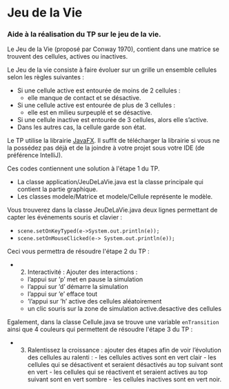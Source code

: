 # Jeu de la Vie

### Aide à la réalisation du TP sur le jeu de la vie.

Le Jeu de la Vie (proposé par Conway 1970), contient dans une matrice se trouvent des cellules, actives ou inactives.

Le Jeu de la vie consiste à faire évoluer sur un grille un ensemble cellules selon les règles suivantes :

 - Si une cellule active est entourée de moins de 2 cellules :
    - elle manque de contact et se désactive.
 - Si une cellule active est entourée de plus de 3 cellules : 
    - elle est en milieu surpeuplé et se désactive.
 - Si une cellule inactive est entourée de 3 cellules, alors elle s’active.
 - Dans les autres cas, la cellule garde son état.

Le TP utilise la librairie [JavaFX](https://openjfx.io/). Il suffit de télécharger la librairie si vous ne la possédez pas déjà et de la joindre à votre projet sous votre IDE (de préférence IntelliJ).

Ces codes contiennent une solution à l'étape 1 du TP. 
  - La classe application/JeuDeLaVie.java est la classe principale qui contient la partie graphique.
  - Les classes modele/Matrice et modele/Cellule représente le modèle.

Vous trouverez dans la classe JeuDeLaVie.java deux lignes permettant de capter les événements souris et clavier : 
 - `scene.setOnKeyTyped(e->System.out.println(e));`
 - `scene.setOnMouseClicked(e-> System.out.println(e));`
 
 Ceci vous permettra de résoudre l'étape 2 du TP : 
  - 2. Interactivité : Ajouter des interactions :
    - l’appui sur ’p’ met en pause la simulation
    - l’appui sur ’d’ démarre la simulation
    - l’appui sur ’e’ efface tout
    - ’l’appui sur ’h’ active des cellules aléatoirement
    - un clic souris sur la zone de simulation active.desactive des cellules
    
 Egalement, dans la classe Cellule.java se trouve une variable `enTransition` ainsi que 4 couleurs qui permettent de résoudre l'étape 3 du TP : 
   - 3. Ralentissez la croissance : ajouter des étapes afin de voir l’évolution des cellules au ralenti :
    - les cellules actives sont en vert clair
    - les cellules qui se désactivent et seraient désactivés au top suivant sont en vert
    - les cellules qui se réactivent et seraient actives au top suivant sont en vert sombre
    - les cellules inactives sont en vert noir.
